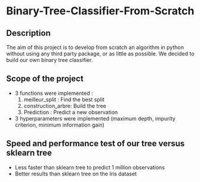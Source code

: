 # Binary-Tree-Classifier-From-Scratch

## Description
The aim of this project is to develop from scratch an algorithm in python without using any third party package, or as little as possible. We decided to build our own binary tree classifier.
 
## Scope of the project
* 3 functions were implemented :
    1. meilleur_split : Find the best split
    2. construction_arbre: Build the tree
    3. Prediction : Predict a new observation
* 3 hyperparameters were implemented (maximum depth, impurity criterion, minimum information gain)

## Speed and performance test of our tree versus sklearn tree
* Less faster than sklearn tree to predict 1 million observations
* Better results than sklearn tree on the Iris dataset
